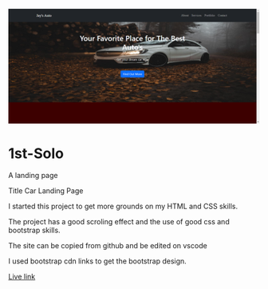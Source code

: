 ![Scrennshot of the page](landing-page.png)
# 1st-Solo
A landing page

Title
Car Landing Page

I started this project to get more grounds on my HTML and CSS skills.

The project has a good scroling effect and the use of good css and bootstrap skills.

The site can be copied from github and be edited on vscode

I used bootstrap cdn links to get the bootstrap design.

[Live link](https://car-landing-page.netlify.app/)
